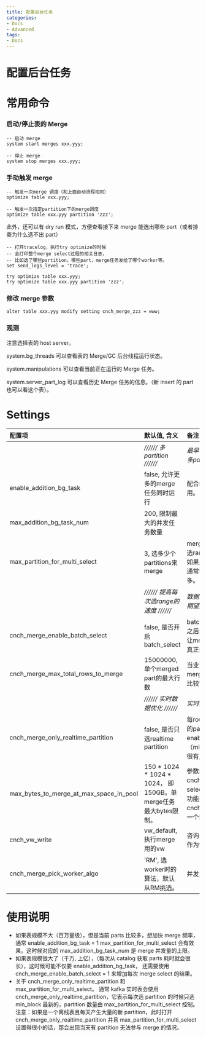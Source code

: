 ```yaml
---
title: 配置后台任务
categories:
- Docs
- Advanced
tags:
- Docs
---
```


# 配置后台任务

# 常用命令

### 启动/停止表的 Merge

```
-- 启动 merge
system start merges xxx.yyy;

-- 停止 merge
system stop merges xxx.yyy;

```

### 手动触发 merge

```
-- 触发一次merge 调度（和上面自动流程相同）
optimize table xxx.yyy;

-- 触发一次指定partition下的merge调度
optimize table xxx.yyy partition 'zzz';

```

此外，还可以有 dry run 模式，方便查看接下来 merge 能选出哪些 part（或者排查为什么选不出 part）

```
-- 打开tracelog，执行try optimize的时候
-- 会打印整个merge select过程的相关日志，
-- 比如选了哪些partition，哪些part，merge任务发给了哪个worker等。
set send_logs_level = 'trace';

try optimize table xxx.yyy;
try optimize table xxx.yyy partition 'zzz';

```

### 修改 merge 参数

```
alter table xxx.yyy modify setting cnch_merge_zzz = www;

```

### 观测

注意选择表的 host server。

system.bg_threads 可以查看表的 Merge/GC 后台线程运行状态。

system.manipulations 可以查看当前正在运行的 Merge 任务。

system.server_part_log 可以查看历史 Merge 任务的信息。（新 insert 的 part 也可以看这个表）。

# Settings

| 配置项 | 默认值, 含义 | 备注 |
| :-----| :-----| :----- |
|  | _////// 多partition //////_ | _最早每次只选一个partition，并发不够。改多partition期望提高并发。_ |
| enable_addition_bg_task | false, 允许更多的merge任务同时运行 | 配合max_addition_bg_task_num一起使用。 |
| max_addition_bg_task_num | 200, 限制最大的并发任务数量 |  |
| max_partition_for_multi_select | 3, 选多少个partitions来merge | merge会先选partitions，再从partitions中选range。<br>如果是多partition key（比如 appid, date）通常需要将这个值调大，因为partition很多。 |
|  | _////// 提高每次选range的速度 //////_ | _数据量大的时候，每次select都非常耗时，期望通过__batch__加速。_ |
| cnch_merge_enable_batch_select | false, 是否开启batch_select | batch_select会每round选一大批ranges，之后的round会直接submit这些range，能让merge的触发周期缩短，从而让总任务量真正达到并发上限。 |
| cnch_merge_max_total_rows_to_merge | 15000000, 单个merged part的最大行数 | 当业务很清楚level0 part行数以及期望控制merge后的整体数量（影响查询时间）时，比较管用。 |
|  | _////// 实时数据优化 //////_ | _实时场景_ |
| cnch_merge_only_realtime_partition | false, 是否只选realtime partition | 每round选partitions时，会选N个count多的partition，N个realtime partition。如果enable这个setting，则只会按realtime程度（min_block）选partition。 实时表场景会很有用。 |
| max_bytes_to_merge_at_max_space_in_pool | 150 * 1024 * 1024 * 1024， 即150GB。单merge任务最大bytes限制。 | 参数名看起来不够直观，遗留代码问题... cnch里面这个参数被用在了设置merge selector的max size上。<br>功能类似cnch_merge_max_total_rows_to_merge，一个限制行数，一个限制bytes数。 |
| cnch_vw_write | vw_default, 执行merge用的vw | 咨询sre可以知道自己业务应该使用哪个vw作为write vw |
| cnch_merge_pick_worker_algo | 'RM', 选worker时的算法，默认从RM挑选。 | 并发量大时需要设置为'**RoundRobin**' |

# 使用说明

- 如果表规模不大（百万量级），但是当前 parts 比较多，想加快 merge 频率，通常 enable_addition_bg_task = 1 max_partition_for_multi_select 会有效果。这时候对应的 max_addition_bg_task_num 是 merge 并发量的上限。
- 如果表规模很大了（千万, 上亿），（每次从 catalog 获取 parts 耗时就会很长），这时候可能不仅要 enable_addition_bg_task， 还需要使用 cnch_merge_enable_batch_select = 1 来增加每次 merge select 的结果。
- 关于 cnch_merge_only_realtime_partition 和 max_partition_for_multi_select。 通常 kafka 实时表会使用 cnch_merge_only_realtime_partition，它表示每次选 partition 的时候只选 min_block 最新的，partition 数量由 max_partition_for_multi_select 控制。注意：如果是一个离线表且每天产生大量的新 partition，此时打开 cnch_merge_only_realtime_partition 并且 max_partition_for_multi_select 设置得很小的话，那会出现当天有 partition 无法参与 merge 的情况。
